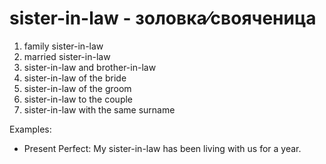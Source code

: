 # sister-in-law - золовка⁄свояченица
 

1. family sister-in-law
2. married sister-in-law
3. sister-in-law and brother-in-law
4. sister-in-law of the bride
5. sister-in-law of the groom
6. sister-in-law to the couple
7. sister-in-law with the same surname

Examples:

- Present Perfect: My sister-in-law has been living with us for a year.
